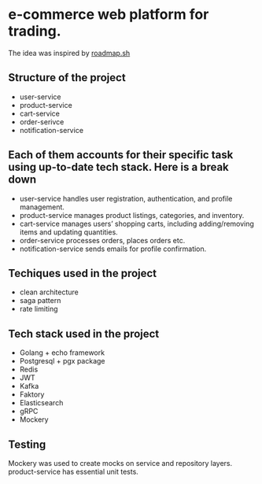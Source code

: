 # e-commerce web platform for trading.
The idea was inspired by [roadmap.sh](https://roadmap.sh/projects/scalable-ecommerce-platform)
## Structure of the project
- user-service
- product-service
- cart-service
- order-serivce
- notification-service
## Each of them accounts for their specific task using up-to-date tech stack. Here is a break down
- user-service handles user registration, authentication, and profile management.
- product-service manages product listings, categories, and inventory.
- cart-service manages users’ shopping carts, including adding/removing items and updating quantities.
- order-service processes orders, places orders etc.
- notification-service sends emails for profile confirmation.
## Techiques used in the project
- clean architecture
- saga pattern
- rate limiting
## Tech stack used in the project
- Golang + echo framework
- Postgresql + pgx package
- Redis
- JWT
- Kafka
- Faktory
- Elasticsearch
- gRPC
- Mockery
## Testing
Mockery was used to create mocks on service and repository layers. product-service has essential unit tests.

